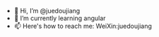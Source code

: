 - 👋 Hi, I’m @juedoujiang
- 🌱 I’m currently learning angular
- 📫 Here's how to reach me: WeiXin:juedoujiang

<!---
juedoujiang/juedoujiang is a ✨ special ✨ repository because its `README.md` (this file) appears on your GitHub profile.
You can click the Preview link to take a look at your changes.
--->
